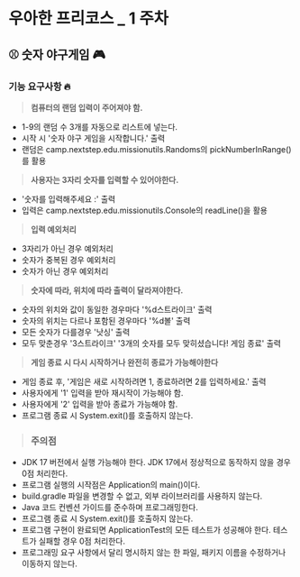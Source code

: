 # 우아한 프리코스 _ 1 주차
## ⚾ 숫자 야구게임 🎮
  

### 기능 요구사항 🔥
>  
> <b>컴퓨터의 랜덤 입력이 주어져야 함.</b>
>  
- 1-9의 랜덤 수 3개를 자동으로 리스트에 넣는다.
- 시작 시 '숫자 야구 게임을 시작합니다.' 출력
- 랜덤은  camp.nextstep.edu.missionutils.Randoms의 
	pickNumberInRange()를 활용

> <b>사용자는 3자리 숫자를 입력할 수 있어야한다.</b>
>  
- '숫자를 입력해주세요 :' 출력
- 입력은 camp.nextstep.edu.missionutils.Console의 
	readLine()을 활용

> <b>입력 예외처리</b>
>  
- 3자리가 아닌 경우 예외처리
- 숫자가 중복된 경우 예외처리
- 숫자가 아닌 경우 예외처리

> <b>숫자에 따라, 위치에 따라 출력이 달라져야한다.</b>
>  
- 숫자의 위치와 값이 동일한 경우마다 '%d스트라이크' 출력
- 숫자의 위치는 다르나 포함된 경우마다 '%d볼' 출력
- 모든 숫자가 다를경우 '낫싱' 출력
- 모두 맞춘경우 '3스트라이크'
'3개의 숫자를 모두 맞히셨습니다! 게임 종료' 출력

> <b>게임 종료 시 다시 시작하거나 완전히 종료가 가능해야한다</b>
>  
- 게임 종료 후, '게임은 새로 시작하려면 1, 종료하려면 2를 입력하세요.' 출력
- 사용자에게 '1' 입력을 받아 재시작이 가능해야 함.
- 사용자에게 '2' 입력을 받아 종료가 가능해야 함.
- 프로그램 종료 시 System.exit()를 호출하지 않는다.

> ### 주의점
- JDK 17 버전에서 실행 가능해야 한다. JDK 17에서 정상적으로 동작하지 않을 경우 0점 처리한다.
- 프로그램 실행의 시작점은 Application의 main()이다.
- build.gradle 파일을 변경할 수 없고, 외부 라이브러리를 사용하지 않는다.
- Java 코드 컨벤션 가이드를 준수하며 프로그래밍한다.
- 프로그램 종료 시 System.exit()를 호출하지 않는다.
- 프로그램 구현이 완료되면 ApplicationTest의 모든 테스트가 성공해야 한다. 테스트가 실패할 경우 0점 처리한다.
- 프로그래밍 요구 사항에서 달리 명시하지 않는 한 파일, 패키지 이름을 수정하거나 이동하지 않는다.

